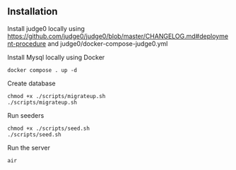 ## Installation
Install judge0 locally using https://github.com/judge0/judge0/blob/master/CHANGELOG.md#deployment-procedure and judge0/docker-compose-judge0.yml

Install Mysql locally using Docker
```shell
docker compose . up -d
```

Create database
```shell
chmod +x ./scripts/migrateup.sh
./scripts/migrateup.sh 
```

Run seeders
```shell
chmod +x ./scripts/seed.sh 
./scripts/seed.sh
```

Run the server
```shell
air
```

